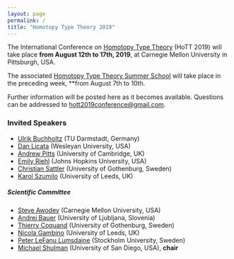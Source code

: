 ```yaml
---
layout: page
permalink: /
title: "Homotopy Type Theory 2019"
---
```


The International Conference on [Homotopy Type
Theory](https://homotopytypetheory.org) (HoTT 2019) will take place **from August 12th to 17th,
2019**, at Carnegie Mellon University in Pittsburgh, USA.

The associated [Homotopy Type Theory Summer
School](/summer-school/) will take place in the preceding week, **from August 7th to 10th.

Further information will be posted here as it becomes available.
Questions can be addressed to [hott2019conference@gmail.com](mailto:hott2019conference@gmail.com).

### Invited Speakers

* [Ulrik Buchholtz](https://www2.mathematik.tu-darmstadt.de/~buchholtz/) (TU Darmstadt, Germany)
* [Dan Licata](http://dlicata.web.wesleyan.edu) (Wesleyan University, USA)
* [Andrew Pitts](https://www.cl.cam.ac.uk/~amp12/) (University of Cambridge, UK)
* [Emily Riehl](http://www.math.jhu.edu/~eriehl/) (Johns Hopkins University, USA)
* [Christian Sattler](https://www.chalmers.se/en/staff/Pages/sattler.aspx) (University of Gothenburg, Sweden)
* [Karol Szumilo](http://www1.maths.leeds.ac.uk/~pmtks/) (University of Leeds, UK)

##### Scientific Committee

* [Steve Awodey](https://www.andrew.cmu.edu/user/awodey/) (Carnegie Mellon University, USA)
* [Andrej Bauer](http://www.andrej.com/) (University of Ljubljana, Slovenia)
* [Thierry Coquand](http://www.cse.chalmers.se/~coquand/) (University of Gothenburg, Sweden)
* [Nicola Gambino](http://www1.maths.leeds.ac.uk/~pmtng/) (University of Leeds, UK)
* [Peter LeFanu Lumsdaine](http://peterlefanulumsdaine.com) (Stockholm University, Sweden)
* [Michael Shulman](http://home.sandiego.edu/~shulman/) (University of San Diego, USA), **chair**
